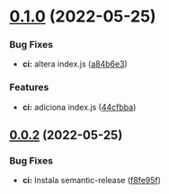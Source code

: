 # [0.1.0](https://github.com/wesleyschneider/cwi-talk-semantic-release/compare/v0.0.2...v0.1.0) (2022-05-25)


### Bug Fixes

* **ci:** altera index.js ([a84b6e3](https://github.com/wesleyschneider/cwi-talk-semantic-release/commit/a84b6e3d1cb787c184ede2e35581669d087a9143))


### Features

* **ci:** adiciona index.js ([44cfbba](https://github.com/wesleyschneider/cwi-talk-semantic-release/commit/44cfbbaf62bd3e1d30b0c551021104306bc82d4a))

## [0.0.2](https://github.com/wesleyschneider/cwi-talk-semantic-release/compare/v0.0.1...v0.0.2) (2022-05-25)


### Bug Fixes

* **ci:** Instala semantic-release ([f8fe95f](https://github.com/wesleyschneider/cwi-talk-semantic-release/commit/f8fe95f07f082223c73c6b40ed85bc29b3f47a7e))
